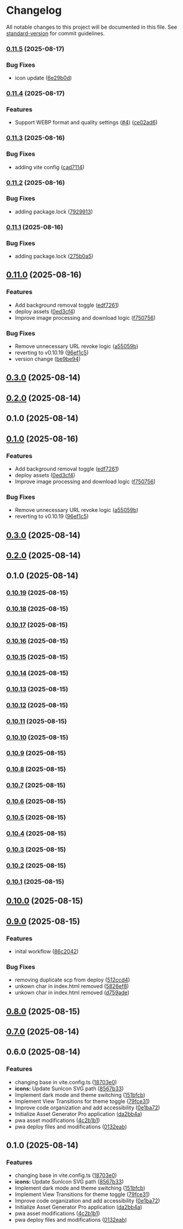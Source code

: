 # Changelog

All notable changes to this project will be documented in this file. See [standard-version](https://github.com/conventional-changelog/standard-version) for commit guidelines.

### [0.11.5](https://github.com/hdfiresky/Problembuddy-deploy/compare/v0.11.4...v0.11.5) (2025-08-17)


### Bug Fixes

* icon update ([6e29b0d](https://github.com/hdfiresky/Problembuddy-deploy/commit/6e29b0d0dc40745bd1de903b5045268f9abf0d7c))

### [0.11.4](https://github.com/hdfiresky/Problembuddy-deploy/compare/v0.11.3...v0.11.4) (2025-08-17)


### Features

* Support WEBP format and quality settings ([#4](https://github.com/hdfiresky/Problembuddy-deploy/issues/4)) ([ce02ad6](https://github.com/hdfiresky/Problembuddy-deploy/commit/ce02ad63fe653a72a152d8f974bf21e9e192b242))

### [0.11.3](https://github.com/hdfiresky/Problembuddy-deploy/compare/v0.11.2...v0.11.3) (2025-08-16)


### Bug Fixes

* adding vite config ([cad7114](https://github.com/hdfiresky/Problembuddy-deploy/commit/cad71145bd5fef60ab1f2ea094dd1f7820d10b8d))

### [0.11.2](https://github.com/hdfiresky/Problembuddy-deploy/compare/v0.11.1...v0.11.2) (2025-08-16)


### Bug Fixes

* adding package.lock ([7929913](https://github.com/hdfiresky/Problembuddy-deploy/commit/792991380298336077eaee4b9154ed1d53bbeb32))

### [0.11.1](https://github.com/hdfiresky/Problembuddy-deploy/compare/v0.11.0...v0.11.1) (2025-08-16)


### Bug Fixes

* adding package.lock ([275b0a5](https://github.com/hdfiresky/Problembuddy-deploy/commit/275b0a506350dcd72454f09fd57d40184559f7d4))

## [0.11.0](https://github.com/hdfiresky/Problembuddy-deploy/compare/v0.10.19...v0.11.0) (2025-08-16)


### Features

* Add background removal toggle ([edf7261](https://github.com/hdfiresky/Problembuddy-deploy/commit/edf7261714d25d9caa0e48fb51d493c2258f5d2f))
* deploy assets ([0ed3cf4](https://github.com/hdfiresky/Problembuddy-deploy/commit/0ed3cf43f0913920fd05fd6adda05330d797e8ee))
* Improve image processing and download logic ([f750756](https://github.com/hdfiresky/Problembuddy-deploy/commit/f750756c05f5922b90451abd3dcdcf98bc01ef7f))


### Bug Fixes

* Remove unnecessary URL revoke logic ([a55059b](https://github.com/hdfiresky/Problembuddy-deploy/commit/a55059baedf7a7dafa40adc8724f74cb3caff68b))
* reverting to v0.10.19 ([96ef1c5](https://github.com/hdfiresky/Problembuddy-deploy/commit/96ef1c52631d91444835af38843d56a45019efbb))
* version change ([be9be94](https://github.com/hdfiresky/Problembuddy-deploy/commit/be9be9429d7adad4faf03296974ece797d58d481))

## [0.3.0](https://github.com/hdfiresky/Problembuddy-deploy/compare/v0.2.0...v0.3.0) (2025-08-14)

## [0.2.0](https://github.com/hdfiresky/Problembuddy-deploy/compare/v0.1.0...v0.2.0) (2025-08-14)

## 0.1.0 (2025-08-14)

## [0.1.0](https://github.com/hdfiresky/Problembuddy-deploy/compare/v0.10.19...v0.1.0) (2025-08-16)


### Features

* Add background removal toggle ([edf7261](https://github.com/hdfiresky/Problembuddy-deploy/commit/edf7261714d25d9caa0e48fb51d493c2258f5d2f))
* deploy assets ([0ed3cf4](https://github.com/hdfiresky/Problembuddy-deploy/commit/0ed3cf43f0913920fd05fd6adda05330d797e8ee))
* Improve image processing and download logic ([f750756](https://github.com/hdfiresky/Problembuddy-deploy/commit/f750756c05f5922b90451abd3dcdcf98bc01ef7f))


### Bug Fixes

* Remove unnecessary URL revoke logic ([a55059b](https://github.com/hdfiresky/Problembuddy-deploy/commit/a55059baedf7a7dafa40adc8724f74cb3caff68b))
* reverting to v0.10.19 ([96ef1c5](https://github.com/hdfiresky/Problembuddy-deploy/commit/96ef1c52631d91444835af38843d56a45019efbb))

## [0.3.0](https://github.com/hdfiresky/Problembuddy-deploy/compare/v0.2.0...v0.3.0) (2025-08-14)

## [0.2.0](https://github.com/hdfiresky/Problembuddy-deploy/compare/v0.1.0...v0.2.0) (2025-08-14)

## 0.1.0 (2025-08-14)

### [0.10.19](https://github.com/hdfiresky/Problembuddy-deploy/compare/v0.10.18...v0.10.19) (2025-08-15)

### [0.10.18](https://github.com/hdfiresky/Problembuddy-deploy/compare/v0.10.17...v0.10.18) (2025-08-15)

### [0.10.17](https://github.com/hdfiresky/Problembuddy-deploy/compare/v0.10.16...v0.10.17) (2025-08-15)

### [0.10.16](https://github.com/hdfiresky/Problembuddy-deploy/compare/v0.10.15...v0.10.16) (2025-08-15)

### [0.10.15](https://github.com/hdfiresky/Problembuddy-deploy/compare/v0.10.14...v0.10.15) (2025-08-15)

### [0.10.14](https://github.com/hdfiresky/Problembuddy-deploy/compare/v0.10.13...v0.10.14) (2025-08-15)

### [0.10.13](https://github.com/hdfiresky/Problembuddy-deploy/compare/v0.10.12...v0.10.13) (2025-08-15)

### [0.10.12](https://github.com/hdfiresky/Problembuddy-deploy/compare/v0.10.11...v0.10.12) (2025-08-15)

### [0.10.11](https://github.com/hdfiresky/Problembuddy-deploy/compare/v0.10.10...v0.10.11) (2025-08-15)

### [0.10.10](https://github.com/hdfiresky/Problembuddy-deploy/compare/v0.10.9...v0.10.10) (2025-08-15)

### [0.10.9](https://github.com/hdfiresky/Problembuddy-deploy/compare/v0.10.8...v0.10.9) (2025-08-15)

### [0.10.8](https://github.com/hdfiresky/Problembuddy-deploy/compare/v0.10.7...v0.10.8) (2025-08-15)

### [0.10.7](https://github.com/hdfiresky/Problembuddy-deploy/compare/v0.10.6...v0.10.7) (2025-08-15)

### [0.10.6](https://github.com/hdfiresky/Problembuddy-deploy/compare/v0.10.5...v0.10.6) (2025-08-15)

### [0.10.5](https://github.com/hdfiresky/Problembuddy-deploy/compare/v0.10.4...v0.10.5) (2025-08-15)

### [0.10.4](https://github.com/hdfiresky/Problembuddy-deploy/compare/v0.10.3...v0.10.4) (2025-08-15)

### [0.10.3](https://github.com/hdfiresky/Problembuddy-deploy/compare/v0.10.2...v0.10.3) (2025-08-15)

### [0.10.2](https://github.com/hdfiresky/Problembuddy-deploy/compare/v0.10.1...v0.10.2) (2025-08-15)

### [0.10.1](https://github.com/hdfiresky/Problembuddy-deploy/compare/v0.10.0...v0.10.1) (2025-08-15)

## [0.10.0](https://github.com/hdfiresky/Problembuddy-deploy/compare/v0.9.0...v0.10.0) (2025-08-15)

## [0.9.0](https://github.com/hdfiresky/Problembuddy-deploy/compare/v0.8.0...v0.9.0) (2025-08-15)


### Features

* inital workflow ([86c2042](https://github.com/hdfiresky/Problembuddy-deploy/commit/86c204285600e4a999b64fbe6f8a8ddaf9e6d1e0))


### Bug Fixes

* removing duplicate scp from deploy ([512ccd4](https://github.com/hdfiresky/Problembuddy-deploy/commit/512ccd4b07d707297a1d4b3b010aa38869d669b4))
* unkown char in index.html removed ([5826ef8](https://github.com/hdfiresky/Problembuddy-deploy/commit/5826ef8d3b99e7f603bb794f7f6fb97f1f920574))
* unkown char in index.html removed ([d759ade](https://github.com/hdfiresky/Problembuddy-deploy/commit/d759ade5449e7384cef975a801f18b35d03181f0))

## [0.8.0](https://github.com/hdfiresky/Problembuddy-deploy/compare/v0.7.0...v0.8.0) (2025-08-15)

## [0.7.0](https://github.com/hdfiresky/Problembuddy-deploy/compare/v0.6.0...v0.7.0) (2025-08-14)

## 0.6.0 (2025-08-14)


### Features

* changing base in vite.config.ts ([18703e0](https://github.com/hdfiresky/Problembuddy-deploy/commit/18703e048e6e065e7ece7dbe32acfa6745edce9b))
* **icons:** Update SunIcon SVG path ([8567b33](https://github.com/hdfiresky/Problembuddy-deploy/commit/8567b33751a6d3373912a43fc65f892622cb2dc6))
* Implement dark mode and theme switching ([151bfcb](https://github.com/hdfiresky/Problembuddy-deploy/commit/151bfcb103ba84c856af633950affabc60917ab4))
* Implement View Transitions for theme toggle ([79fce31](https://github.com/hdfiresky/Problembuddy-deploy/commit/79fce31a3af33e5630f377762e5efbc3fc14275b))
* Improve code organization and add accessibility ([0e1ba72](https://github.com/hdfiresky/Problembuddy-deploy/commit/0e1ba72093f2cb81e76a3a1b0393e293503f7978))
* Initialize Asset Generator Pro application ([da2bb4a](https://github.com/hdfiresky/Problembuddy-deploy/commit/da2bb4a43486b10b7e42749fe8c5f744d6711303))
* pwa asset modifications ([4c2b1b1](https://github.com/hdfiresky/Problembuddy-deploy/commit/4c2b1b1010d82481870d58c202a0202e00545333))
* pwa deploy files and modifications ([0132eab](https://github.com/hdfiresky/Problembuddy-deploy/commit/0132eabdd75de703160357e850debdf58ae7c5eb))

## 0.1.0 (2025-08-14)


### Features

* changing base in vite.config.ts ([18703e0](https://github.com/hdfiresky/Problembuddy-deploy/commit/18703e048e6e065e7ece7dbe32acfa6745edce9b))
* **icons:** Update SunIcon SVG path ([8567b33](https://github.com/hdfiresky/Problembuddy-deploy/commit/8567b33751a6d3373912a43fc65f892622cb2dc6))
* Implement dark mode and theme switching ([151bfcb](https://github.com/hdfiresky/Problembuddy-deploy/commit/151bfcb103ba84c856af633950affabc60917ab4))
* Implement View Transitions for theme toggle ([79fce31](https://github.com/hdfiresky/Problembuddy-deploy/commit/79fce31a3af33e5630f377762e5efbc3fc14275b))
* Improve code organization and add accessibility ([0e1ba72](https://github.com/hdfiresky/Problembuddy-deploy/commit/0e1ba72093f2cb81e76a3a1b0393e293503f7978))
* Initialize Asset Generator Pro application ([da2bb4a](https://github.com/hdfiresky/Problembuddy-deploy/commit/da2bb4a43486b10b7e42749fe8c5f744d6711303))
* pwa asset modifications ([4c2b1b1](https://github.com/hdfiresky/Problembuddy-deploy/commit/4c2b1b1010d82481870d58c202a0202e00545333))
* pwa deploy files and modifications ([0132eab](https://github.com/hdfiresky/Problembuddy-deploy/commit/0132eabdd75de703160357e850debdf58ae7c5eb))